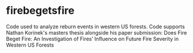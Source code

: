 # firebegetsfire
Code used to analyze reburn events in western US forests. Code supports Nathan Korinek's masters thesis alongside his paper submission: Does Fire Beget Fire: An Investigation of Fires’ Influence on Future Fire Severity in Western US Forests
